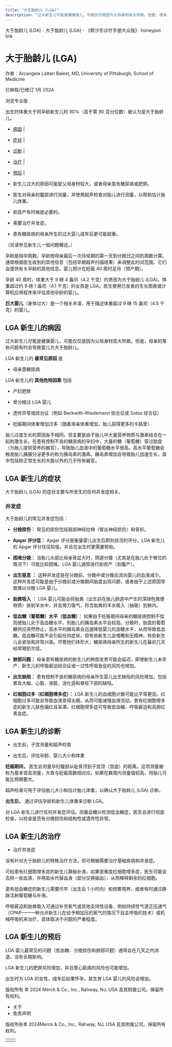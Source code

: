 ```yaml
---
title: "大于胎龄儿 (LGA)"
description: "过大新生儿可能是健康婴儿，可能仅仅是因为父母身材高大所致。但是，母亲的某些问题有时会导致婴儿为大于胎龄儿。"
---
```


﻿大于胎龄儿 (LGA) - 大于胎龄儿 (LGA) - 《默沙东诊疗手册大众版》 honeypot link

# 大于胎龄儿 (LGA)

作者：Arcangela Lattari Balest, MD, University of Pittsburgh, School of Medicine

已审核/已修订 1月 2024

浏览专业版

出生时体重大于同孕龄新生儿的 90%（高于第 90 百分位数）被认为是大于胎龄儿。

- [病因](#病因_v36970408_zh) \|
- [症状](#症状_v36970430_zh) \|
- [诊断](#诊断_v36970472_zh) \|
- [治疗](#治疗_v36970488_zh) \|
- [预后](#预后_v36970484_zh) \|

- 新生儿过大的原因可能是父母身材较大，或者母亲患有糖尿病或肥胖。

- 医生对母亲的腹部进行测量，并使用超声检查对胎儿进行测量，以帮助估计胎儿体重。

- 剖宫产有时候是必要的。

- 需要治疗并发症。

- 患有糖尿病的母亲所生的过大婴儿成年后更可能超重。


（另请参见新生儿一般问题概述。）

孕龄是指孕周数。孕龄按母亲最后一次月经期的第一天到分娩日之间的周数计算。通常根据医生收到的其他信息（包括早期超声扫描结果）来调整此时间范围，它们会提供有关孕龄的其他信息。婴儿预计在妊娠 40 周时足月（预产期）。

孕龄 40 周时，体重大于 9 磅 4 盎司（4.2 千克）的男孩为大于胎龄儿 (LGA)。体重超过约 9 磅 1 盎司（4.1 千克）的女孩是 LGA。医生使用已发表的生长图表或计算机应用程序来评估其他孕龄的婴儿。

**巨大婴儿**（身体过大）是一个相关术语，用于描述体重超过 9 磅 15 盎司（4.5 千克）的婴儿。

## LGA 新生儿的病因

过大新生儿可能是健康婴儿，可能仅仅是因为父母身材高大所致。但是，母亲的某些问题有时会导致婴儿为大于胎龄儿。

LGA 新生儿的 **最常见原因** 是

- 母亲患糖尿病


LGA 新生儿的 **其他危险因素** 包括

- 产妇肥胖

- 曾分娩过 LGA 婴儿

- 遗传异常或综合征（例如 Beckwith-Wiedemann 综合征或 Sotos 综合征）

- 妊娠期间体重增加过多（随着母亲体重增加，胎儿获得更多的卡路里）


胎儿过度生长的原因各不相同，但主要是由于胎儿中大量营养物质与激素结合在一起刺激生长。在患有控制不良的糖尿病的孕妇中，大量的糖（葡萄糖）穿过胎盘（为胎儿提供营养的器官），导致胎儿血液中的葡萄糖水平很高。高水平葡萄糖会触发胎儿胰腺分泌更多的称为胰岛素的激素。胰岛素增加会导致胎儿加速生长，其中包括除正常生长的大脑以外的几乎所有器官。

## LGA 新生儿的症状

大于胎龄儿 (LGA) 的症状主要与所发生的任何并发症相关。

### 并发症

大于胎龄儿的常见并发症包括：

- **分娩损伤：** 常见的损伤包括肩部神经拉伸（臂丛神经损伤）和骨折。

- **Apgar 评分低：** Apgar 评分是衡量婴儿出生后即刻状况的评分。LGA 新生儿的 Apgar 评分往往较低，并且在出生时更需要帮助。

- **困难分娩：** 当胎儿头部比母亲骨盆大时，阴道分娩（尤其是在胎儿处于臀位的情况下）可能比较困难。LGA 婴儿通常进行剖宫产（剖腹产）。

- **出生窒息** **：** 这种并发症是在分娩前、分娩中或分娩后流向婴儿的血液减少。这种并发症可能是由于分娩前或分娩期间胎盘出现问题，或者由于上述原因导致难以分娩 LGA 婴儿。

- **胎粪吸入** **：** LGA 婴儿可能会将胎粪（出生前在胎儿肠道中产生的深绿色粪便物质）排到羊水中，并会用力吸气，将含胎粪的羊水吸入（抽吸）到肺内。

- **低血糖（葡萄糖）水平（低血糖）：** 如果由于妊娠期间母亲的糖尿病控制不佳而使胎儿处于高血糖水平，则胎儿的胰岛素水平会较高。分娩时，胎盘的葡萄糖供应突然停止，高水平的胰岛素会迅速降低婴儿的血糖水平，从而导致低血糖。低血糖可能不会引起任何症状，但有些新生儿会嗜睡和无精神，有些新生儿会紧张和非常兴奋。尽管他们体形大，糖尿病母亲所生的新生儿在最初几天经常喝奶欠佳。

- **肺部问题：** 母亲患有糖尿病的新生儿的肺部发育可能会延迟，即使新生儿未早产，新生儿的呼吸窘迫综合征或一过性呼吸急促的风险也增加。

- **出生缺陷：** 患有控制不良的糖尿病的母亲所生婴儿出生缺陷的风险增加，包括累及大脑、心脏、肾脏、消化道和脊柱下部的缺陷。

- **红细胞过多（红细胞增多症）：** LGA 新生儿的血细胞计数可能比平常更高。红细胞过多可能会导致血液变得太稠，从而可能减慢血液流动。患有红细胞增多症的新生儿肤色偏红且呆滞。红细胞增多症可导致低血糖、呼吸窘迫和高胆红素血症。


## LGA 新生儿的诊断

- 出生前，子宫测量和超声检查

- 出生后，评估孕龄、婴儿大小和体重


**妊娠期间，** 医生会测量孕妇腹部从耻骨顶到子宫顶（宫底）的距离。这项测量被称为基本宫高测量，大致与妊娠周数相对应。如果在数周内测量值较高，则胎儿可能比预期要大。

超声检查可用于评估胎儿大小和估计胎儿体重，以确认大于胎龄儿 (LGA) 诊断。

**出生后，** 通过评估孕龄和新生儿体重来诊断 LGA。

对 LGA 新生儿进行任何并发症评估。测量血糖以检测低血糖症，医生会进行彻底检查，以检查是否有分娩损伤和结构性或遗传性异常。

## LGA 新生儿的治疗

- 治疗并发症


没有针对大于胎龄儿的特殊治疗方法，但可根据需要治疗基础疾病和并发症。

可给患有红细胞增多症的新生儿静脉补液。如果患重度红细胞增多症，医生可能会去除一些血液，并用盐水代替血液（部分交换输血），从而稀释剩余的红细胞。

患有低血糖症的新生儿需要尽早（出生后 1 小时内）和频繁喂养，或者有时通过静脉注射葡萄糖与补液。

呼吸窘迫和胎粪吸入可通过补充氧气或其他支持性设备，例如持续性气道正压通气（CPAP——一种允许新生儿在给予稍加压的氧气的情况下自主呼吸的技术）或机械呼吸机来治疗，具体取决于问题的严重程度。

## LGA 新生儿的预后

LGA 婴儿最常见的问题（低血糖、分娩损伤和肺部问题）通常会在几天之内消退，没有长期影响。

LGA 新生儿的肥胖风险增加，并且患心脏病的风险也可能增加。

出生时为 LGA 的女性，成年后如果怀孕，其生育 LGA 婴儿的风险会增加。



版权所有 © 2024
Merck & Co., Inc., Rahway, NJ, USA 及其附属公司。保留所有权利。

- 关于
- 免责声明

版权所有© 2024Merck & Co., Inc., Rahway, NJ, USA 及其附属公司。保留所有权利。

|     |     |
| --- | --- |
|  |  |